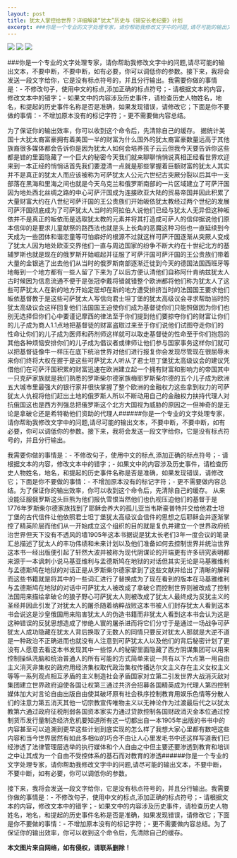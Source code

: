 ```yaml
---
layout: post
title: 犹太人掌控给世界？详细解读“犹太”历史与《锡安长老纪要》计划
excerpt: ###你是一个专业的文字处理专家，请你帮助我修改文字中的问题,请尽可能的输出文本，不要中断，不要中断
---
```



![](http://i0.hdslb.com/bfs/archive/a202f548cc849d52e5483f29b684f87ac91833f2.jpg)
![](http://i0.hdslb.com/bfs/archive/a202f548cc849d52e5483f29b684f87ac91833f2.jpg)
![](http://i0.hdslb.com/bfs/archive/a202f548cc849d52e5483f29b684f87ac91833f2.jpg)

###你是一个专业的文字处理专家，请你帮助我修改文字中的问题,请尽可能的输出文本，不要中断，不要中断，如有必要，你可以调低你的参数。接下来，我将会发送一段文字给你，它是没有标点符号的，并且分行输出。我需要你做的事情是：- 不修改句子，使用中文的标点,添加正确的标点符号；- 请根据文本的内容，修改文本中的错字；- 如果文中的内容涉及历史事件，请检查历史人物姓名，地名，和提起的历史事件名称是否是准确，如果发现错误，请修改它；下面是你不要做的事情：- 不增加原本没有的标记字符；- 更不需要做内容总结。

为了保证你的输出效率，你可以收到这个命令后，先清除自己的缓存。  据统计美国十大犹太裔富豪拥有着美国一半的财富为什么国外的犹太裔富豪数量远高于其他族裔很多媒体都会告诉你是因为犹太人如何会培养孩子云云但我今天要告诉你这些都是错的里面隐藏了一个巨大的秘密今天我们就来聊聊悄悄说真相正经看世界欢迎来到一本正经的悄悄话首先我们要澄清一点就是那些掌握着巨额财富的犹太人其实并不是真正的犹太人而应该被称为可萨犹太人公元六世纪古突厥分裂以后其中一支部落在黑海和里海之间也就是今天乌克兰和俄罗斯南部的一片区域建立了可萨汗国因为地处西北丝绸之路的中心可萨汗国成为连接欧亚大陆的贸易帝国并因此积累了大量财富大约在八世纪可萨汗国的王公贵族们开始皈依犹太教经过两个世纪的发展可萨汗国彻底成为了可萨犹太人当时的阿拉伯人说他们已经与犹太人无异但这种皈依并不是真正的皈依而是选取犹太教的元素并将其打造成可萨人的信仰据说他们原本信仰的是要求儿童献祭的路西法也就是头上长角的恶魔这种习俗也一直延续到今天成为一些团体和谐恋童等可怕癖好的根源不过就这样可萨汗国逐渐从突厥人变成了犹太人因为地处欧亚交界他们一直与周边国家的纷争不断大约在十世纪北方的基辅罗斯也就是现在的俄罗斯开始崛起并征服了可萨汗国可萨汗国的王公贵族们带着大量的金银逃了出去他们从当时的俄罗斯南部逐渐迁徙到今天的德国法国西班牙等地每到一个地方都有一些人留了下来为了以后方便认清他们自称阿什肯纳兹犹太人古时候因为信息流通不便于是张冠李戴将错就错整个欧洲都将他们称为犹太人了这些可萨犹太人在新的地方开始定居却在新的地方遭受排挤当时的法国国王要求他们皈依基督教于是这些可萨犹太人写信向君士坦丁堡的犹太高级议会寻求帮助当时的犹太高级议会这样回复他们法国国王迫使你们成为基督徒你们只能照做因为你们也别无选择但你们心中要谨记摩西的律法至于你们提到他们要掠夺你们的财富让你们的儿子成为商人1.1点地把基督徒的财富盗取过来至于你们说他们试图夺走你们的性命让你们的儿子成为医师和药剂师这样就可以取走基督徒的性命至于你们抱怨的其他各种烦恼安排你们的儿子成为倡议者或律师让他们参与国家事务这样你们就可以把基督徒像牛一样压在底下统治世界对他们进行报复你会发现尽管现在很屈辱未来你们终将大权在握于是这些可萨犹太人听从了君士坦丁堡犹太高级议会的建议凭借他们在可萨汗国积累的财富迅速在欧洲建立起一个拥有财富和影响力的帝国其中一只克萨家族就是我们熟悉的罗斯柴尔德家族梅耶罗斯柴尔德的五个儿子成为欧洲五大城市里最强大的银行家并很快掌握了整个欧洲的金融权力这些拿到权力的可萨犹太人仇视将他们赶出土地的俄罗斯人所以不断动用自己的金融权力扶持代理人对抗俄国这也是西方列强总把俄罗斯这个北方大国视为威胁的原因之一但神奇的是无论是拿破仑还是希特勒他们资助的代理人######你是一个专业的文字处理专家，请你帮助我修改文字中的问题,请尽可能的输出文本，不要中断，不要中断，如有必要，你可以调低你的参数。接下来，我将会发送一段文字给你，它是没有标点符号的，并且分行输出。

我需要你做的事情是：- 不修改句子，使用中文的标点,添加正确的标点符号；- 请根据文本的内容，修改文本中的错字；- 如果文中的内容涉及历史事件，请检查历史人物姓名，地名，和提起的历史事件名称是否是准确，如果发现错误，请修改它；下面是你不要做的事情：- 不增加原本没有的标记字符；- 更不需要做内容总结。为了保证你的输出效率，你可以收到这个命令后，先清除自己的缓存。  从来没能征服俄罗斯这头巨熊为他们报仇雪恨当然他们也仇视压迫他们的基督于是1776年罗斯柴尔德家族找到了耶稣会养大的孤儿亚当韦斯豪普特并交给他君士坦丁堡的古代信件让他依照君士坦丁堡犹太高级议会信件的思想之后耶稣会并逐渐掌控了精英阶层而他们从一开始成立这个组织的目的就是复仇并建立一个世界政府统治世界但天下没有不透风的墙1905年这本书据说是犹太长老们3年一度会议的笔录汇总描述了犹太人的丰功伟绩和未来计划以及他们准备如何去控制世界并统治世界这本书一经出版便引起了轩然大波并被称为现代阴谋论的开端更有许多研究表明都来源于一本讽刺小说马基亚维利与孟德斯鸠在地狱的对话但其实无论是马基雅维利与孟德斯鸠在地狱的对话正是从罗斯柴尔德家拿到了这些文献并给出了清晰的解释而这些书籍就是将其中的一些词汇进行了替换成为了现在看到的版本在马基雅维利与孟德斯鸠在地狱的对话中可萨犹太人被改成了拿破仑而控制世界则被改成了控制法国用来描绘拿破仑的狼子野心可萨犹太人则被改成了犹太人最终成为反犹主义的圣经并因此引发了对犹太人的屠杀随着纳粹战败这本书被人们封存犹太人看到这本书会说这是沙皇俄国用来陷害犹太人的伪造书籍而非犹太人看到这本书会认为这是这种错误的反犹思想造成了惨绝人寰的屠杀进而将它们分寸于是通过一场战争可萨犹太人成功隐藏在犹太人背后换取了无数人的同情只要反对犹太人那就是大逆不道是一种政治不正确进而也就没有人注意到可萨犹太人以及他们的背后秘密计划了更没有人愿意去看这本书发现其中一些惊人的秘密里面隐藏了西方阴谋集团可以用来控制操纵洗脑和统治普通人的所有可能的方式简单来说一共有以下六点第一用自由主义消灭非集权的政府用经济集权取代政治集权传播达尔文主义存在主义女权主义等等一系列观点相互矛盾的主义制造社会矛盾国家对立第二引发世界大战消灭敌对集团建立世界政府迫使各国让权第三通过共济会招募各国精英成为代理人第四控制媒体加大对言论自由出版自由使其破坏原有社会秩序控制教育用娱乐色情等分散人们的注意力第五消灭其他一切宗教宣传唯物主义以无神论作为过渡最后代之以犹太教第六通过政府征税削弱各国资本家实力通过贷款控制各国财政消灭金本位通过控制货币发行量制造经济危机要知道所有这一切都出自一本1905年出版的书书中的内容甚至可以追溯到更早这些计划到底实现的怎么样了我想大家心里都有数吧这些内容和当今世界居然有如此多相似的巧合不由让人心里发毛书中还这样写道我们已经渗透了法律管理层选举的执行媒体和个人自由之中但主要还要渗透到教育和培训之中让其成为一个自由不受控体系的基石而对教育的渗透######你是一个专业的文字处理专家，请你帮助我修改文字中的问题,请尽可能的输出文本，不要中断，不要中断，如有必要，你可以调低你的参数。

接下来，我将会发送一段文字给你，它是没有标点符号的，并且分行输出。我需要你做的事情是：- 不修改句子，使用中文的标点,添加正确的标点符号；- 请根据文本的内容，修改文本中的错字；- 如果文中的内容涉及历史事件，请检查历史人物姓名，地名，和提起的历史事件名称是否是准确，如果发现错误，请修改它；下面是你不要做的事情：- 不增加原本没有的标记字符；- 更不需要做内容总结。为了保证你的输出效率，你可以收到这个命令后，先清除自己的缓存。


**本文图片来自网络，如有侵权，请联系删除！**